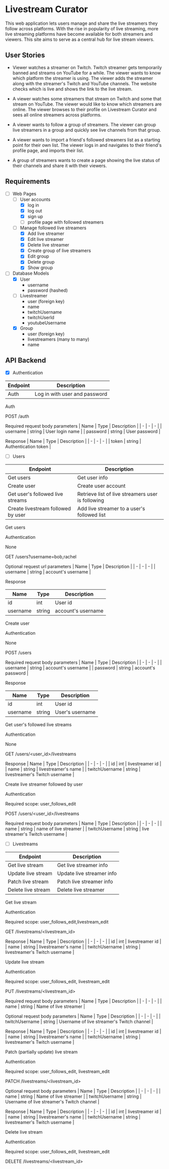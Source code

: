 # Livestream Curator

This web application lets users manage and share the live streamers they follow across platforms. With the rise in popularity of live streaming, more live streaming platforms have become available for both streamers and viewers. This site aims to serve as a central hub for live stream viewers.

## User Stories

- Viewer watches a streamer on Twitch. Twitch streamer gets temporarily banned and streams on YouTube for a while. The viewer wants to know which platform the streamer is using. The viewer adds the streamer along with the streamer's Twitch and YouTube channels. The website checks which is live and shows the link to the live stream.

- A viewer watches some streamers that stream on Twitch and some that stream on YouTube. The viewer would like to know which streamers are online. The viewer browses to their profile on Livestream Curator and sees all online streamers across platforms. 

- A viewer wants to follow a group of streamers. The viewer can group live streamers in a group and quickly see live channels from that group.

- A viewer wants to import a friend's followed streamers list as a starting point for their own list. The viewer logs in and navigates to their friend's profile page, and imports their list.

- A group of streamers wants to create a page showing the live status of their channels and share it with their viewers.

## Requirements
- [ ] Web Pages
	- [ ] User accounts
    	- [x] log in
    	- [x] log out
    	- [x] sign up
    	- [ ] profile page with followed streamers
	- [ ] Manage followed live streamers
    	- [x] Add live streamer
    	- [x] Edit live streamer
    	- [x] Delete live streamer
    	- [x] Create group of live streamers
    	- [x] Edit group 
    	- [x] Delete group
    	- [x] Show group
- [ ] Database Models
	- [x] User
		- username
		- password (hashed)
	- [ ] Livestreamer
		-  user (foreign key)
		-  name
		-  twitchUsername
        -  twitchUserId
		-  youtubeUsername
	- [x] Group
		- user (foreign key)
		- livestreamers (many to many)
		- name
## API Backend
- [x] Authentication

| Endpoint  | Description |
| - | - |
| Auth  | Log in with user and password  |

Auth

POST /auth 

Required request body parameters
| Name  | Type | Description |
| - | - | - |
| username | string | User login name |
| password | string | User password |

Response
| Name  | Type | Description |
| - | - | - |
| token | string | Authentication token |

- [ ] Users

| Endpoint  | Description |
| - | - |
| Get users | Get user info |
| Create user | Create user account |
| Get user's followed live streams  | Retrieve list of live streamers user is following |
| Create livestream followed by user | Add live streamer to a user's followed list |

Get users

Authentication

None

GET /users?username=bob,rachel

Optional request url parameters
| Name  | Type | Description |
| - | - | - |
| username | string | account's username |

Response

| Name | Type | Description |
| - | - | - |
| id | int | User id |
| username | string | account's username |

Create user

Authentication

None

POST /users

Required request body parameters
| Name  | Type | Description |
| - | - | - |
| username | string | account's username |
| password | string | account's password |

Response

| Name | Type | Description |
| - | - | - |
| id | int | User id |
| username | string | User's username |



Get user's followed live streams

Authentication 

None

GET /users/\<user_id>/livestreams

Response 
| Name  | Type | Description |
| - | - | - |
| id | int | livestreamer id |
| name | string | livestreamer's name |
| twitchUsername | string | livestreamer's Twitch username |

Create live streamer followed by user

Authentication

Required scope: user_follows_edit

POST /users/\<user_id>/livestreams

Required request body parameters
| Name  | Type | Description |
| - | - | - |
| name | string | name of live streamer |
| twitchUsername | string | live streamer's Twitch username |

- [ ] Livestreams

| Endpoint  | Description |
| - | - |
| Get live stream | Get live streamer info |
| Update live stream | Update live streamer info |
| Patch live stream | Patch live streamer info |
| Delete live stream | Delete live streamer |


Get live stream

Authentication

Required scope: user_follows_edit,livestream_edit

GET /livestreams/\<livestream_id>

Response
| Name  | Type | Description |
| - | - | - |
| id | int | livestreamer id |
| name | string | livestreamer's name |
| twitchUsername | string | livestreamer's Twitch username |

Update live stream  

Authentication

Required scope: user_follows_edit, livestream_edit

PUT /livestreams/\<livestream_id>

Required request body parameters
| Name  | Type | Description |
| - | - | - |
| name | string | Name of live streamer |

Optional request body parameters
| Name  | Type | Description |
| - | - | - |
| twitchUsername | string | Username of live streamer's Twitch channel |

Response
| Name  | Type | Description |
| - | - | - |
| id | int | livestreamer id |
| name | string | livestreamer's name |
| twitchUsername | string | livestreamer's Twitch username |

Patch (partially update) live stream  

Authentication

Required scope: user_follows_edit, livestream_edit

PATCH /livestreams/\<livestream_id>

Optional request body parameters
| Name  | Type | Description |
| - | - | - |
| name | string | Name of live streamer |
| twitchUsername | string | Username of live streamer's Twitch channel |

Response
| Name  | Type | Description |
| - | - | - |
| id | int | livestreamer id |
| name | string | livestreamer's name |
| twitchUsername | string | livestreamer's Twitch username |

Delete live stream  

Authentication

Required scope: user_follows_edit, livestream_edit

DELETE /livestreams/\<livestream_id>
